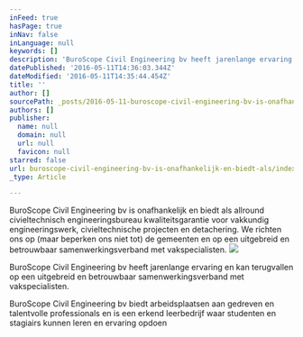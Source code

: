 ```yaml
---
inFeed: true
hasPage: true
inNav: false
inLanguage: null
keywords: []
description: 'BuroScope Civil Engineering bv heeft jarenlange ervaring en kan terugvallen op een uitgebreid en betrouwbaar samenwerkingsverband met vakspecialisten. '
datePublished: '2016-05-11T14:36:03.344Z'
dateModified: '2016-05-11T14:35:44.454Z'
title: ''
author: []
sourcePath: _posts/2016-05-11-buroscope-civil-engineering-bv-is-onafhankelijk-en-biedt-als.md
authors: []
publisher:
  name: null
  domain: null
  url: null
  favicon: null
starred: false
url: buroscope-civil-engineering-bv-is-onafhankelijk-en-biedt-als/index.html
_type: Article

---
```

BuroScope Civil Engineering bv is onafhankelijk en biedt als allround civieltechnisch engineeringsbureau kwaliteitsgarantie voor vakkundig engineeringswerk, civieltechnische projecten en detachering. We richten ons op (maar beperken ons niet tot) de gemeenten en op een uitgebreid en betrouwbaar samenwerkingsverband met vakspecialisten.
![](https://the-grid-user-content.s3-us-west-2.amazonaws.com/9f33d0bf-4e1a-456f-a08d-cc797ccc6341.png)

BuroScope Civil Engineering bv heeft jarenlange ervaring en kan terugvallen op een uitgebreid en betrouwbaar samenwerkingsverband met vakspecialisten.

BuroScope Civil Engineering bv biedt arbeidsplaatsen aan gedreven en talentvolle professionals en is een erkend leerbedrijf waar studenten en stagiairs kunnen leren en ervaring opdoen
